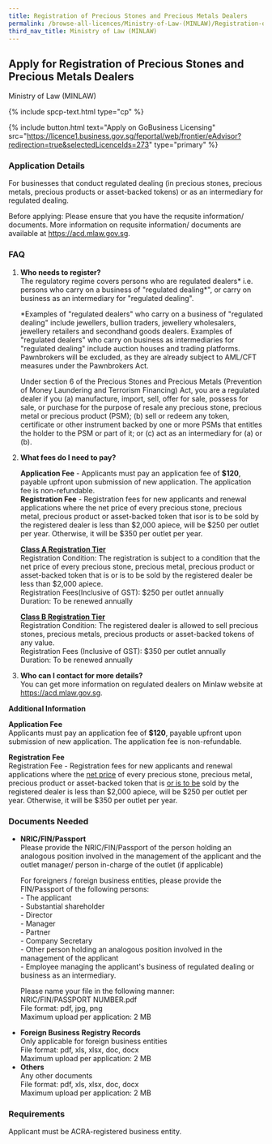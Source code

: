 ```yaml
---
title: Registration of Precious Stones and Precious Metals Dealers
permalink: /browse-all-licences/Ministry-of-Law-(MINLAW)/Registration-of-Precious-Stones-and-Precious-Metals-Dealers
third_nav_title: Ministry of Law (MINLAW)
---
```


## Apply for Registration of Precious Stones and Precious Metals Dealers

Ministry of Law (MINLAW)

{% include spcp-text.html type="cp" %}

{% include button.html text="Apply on GoBusiness Licensing" src="https://licence1.business.gov.sg/feportal/web/frontier/eAdvisor?redirection=true&selectedLicenceIds=273" type="primary" %}

<H3>Application Details</H3>

<p>For businesses that conduct regulated dealing (in precious stones, precious metals, precious products or asset-backed tokens) or as an intermediary for regulated dealing.</p>
 <p>Before applying: Please ensure that you have the requsite information/ documents. More information on requsite information/ documents are available at <a href="https://acd.mlaw.gov.sg/" target="_blank" rel="noopener">https://acd.mlaw.gov.sg</a>.</p>
 <H3>FAQ</H3>
 <ol>
 <li><strong>Who needs to register?</strong><br>
 The regulatory regime covers persons who are regulated dealers* i.e. persons who carry on a business of "regulated dealing*", or carry on business as an intermediary for "regulated dealing".<br>
 <p>*Examples of "regulated dealers" who carry on a business of "regulated dealing" include jewellers, bullion traders, jewellery wholesalers, jewellery retailers and secondhand goods dealers. Examples of "regulated dealers" who carry on business as intermediaries for "regulated dealing" include auction houses and trading platforms. Pawnbrokers will be excluded, as they are already subject to AML/CFT measures under the Pawnbrokers Act.</p>
 <p>Under section 6 of the Precious Stones and Precious Metals (Prevention of Money Laundering and Terrorism Financing) Act, you are a regulated dealer if you (a) manufacture, import, sell, offer for sale, possess for sale, or purchase for the purpose of resale any precious stone, precious metal or precious product (PSM); (b) sell or redeem any token, certificate or other instrument backed by one or more PSMs that entitles the holder to the PSM or part of it; or (c) act as an intermediary for (a) or (b).</p></li>
 <li><strong>What fees do I need to pay?</strong><br>
<p><strong>Application Fee</strong> - Applicants must pay an application fee of <strong>$120</strong>, payable upfront upon submission of new application. The application fee is non-refundable.<br>
 <strong>Registration Fee</strong> - Registration fees for new applicants and renewal applications where the net price of every precious stone, precious metal, precious product or asset-backed token that isor is to be sold by the registered dealer is less than $2,000 apiece, will be $250 per outlet per year. Otherwise, it will be $350 per outlet per year. <br></p>
 <p><Strong><u>Class A Registration Tier</u></Strong><br>
 Registration Condition: The registration is subject to a condition that the net price of every precious stone, precious metal, precious product or asset-backed token that is or is to be sold by the registered dealer be less than $2,000 apiece.<br>
 Registration Fees(Inclusive of GST): $250 per outlet annually<br>
 Duration: To be renewed annually</p>
 <p><Strong><u>Class B Registration Tier</u></Strong><br>
 Registration Condition: The registered dealer is allowed to sell precious stones, precious metals, precious products or asset-backed tokens of any value.<br>
 Registration Fees (Inclusive of GST): $350 per outlet annually<br>
 Duration: To be renewed annually</p></li>
 <li><strong>Who can I contact for more details?</strong><br>
 You can get more information on regulated dealers on Minlaw website at <a href="https://acd.mlaw.gov.sg/" target="_blank" rel="noopener">https://acd.mlaw.gov.sg</a>.</li>
 </ol>

<strong>Additional Information</strong>

<p><strong>Application Fee</strong><br>
Applicants must pay an application fee of <strong>$120</strong>, payable upfront upon submission of new application. The application fee is non-refundable.</p>
<p><strong>Registration Fee</strong><br>
Registration Fee - Registration fees for new applicants and renewal applications where the <u>net price</u> of every precious stone, precious metal, precious product or asset-backed token that is <u>or is to be</u> sold by the registered dealer is less than $2,000 apiece, will be $250 per outlet per year. Otherwise, it will be $350 per outlet per year.</p>

<H3>Documents Needed</H3>

<ul>
 <li><strong>NRIC/FIN/Passport</strong><br>
 Please provide the NRIC/FIN/Passport of the person holding an analogous position involved in the management of the applicant and the outlet manager/ person in-charge of the outlet (if applicable)<br>
 <p>For foreigners / foreign business entities, please provide the FIN/Passport of the following persons:<br>
 - The applicant<br>
 - Substantial shareholder<br>
 - Director<br>
 - Manager<br>
 - Partner<br>
 - Company Secretary<br>
 - Other person holding an analogous position involved in the management of the applicant<br>
 - Employee managing the applicant's business of regulated dealing or business as an intermediary.</p>
 <p>Please name your file in the following manner:<br>
NRIC/FIN/PASSPORT NUMBER.pdf<br>
File format: pdf, jpg, png<br>
 Maximum upload per application: 2 MB</p></li>
 <li><strong>Foreign Business Registry Records</strong><br>
 Only applicable for foreign business entities<br>
 File format: pdf, xls, xlsx, doc, docx<br>
 Maximum upload per application: 2 MB</li>
 <li><strong>Others</strong><br>
 Any other documents<br>
 File format: pdf, xls, xlsx, doc, docx<br>
 Maximum upload per application: 2 MB</li>
 </ul>

<H3>Requirements</H3>

<p>Applicant must be ACRA-registered business entity.</p>

